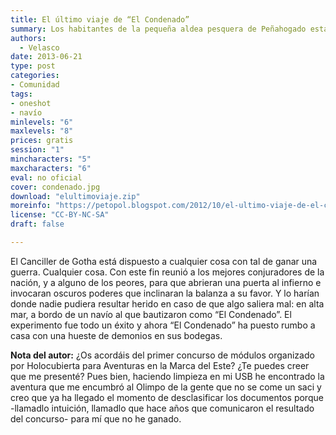 ```yaml
---
title: El último viaje de “El Condenado”
summary: Los habitantes de la pequeña aldea pesquera de Peñahogado están atravesando un mal año. Otra vez.
authors:
  - Velasco
date: 2013-06-21
type: post
categories:
- Comunidad
tags:
- oneshot
- navío
minlevels: "6"
maxlevels: "8"
prices: gratis
session: "1"
mincharacters: "5"
maxcharacters: "6"
eval: no oficial
cover: condenado.jpg
download: "elultimoviaje.zip"
moreinfo: "https://petopol.blogspot.com/2012/10/el-ultimo-viaje-de-el-condenado.html"
license: "CC-BY-NC-SA"
draft: false

---
```


El Canciller de Gotha está dispuesto a cualquier cosa con tal de ganar una guerra. Cualquier cosa. Con este fin reunió a los mejores conjuradores de la nación, y a alguno de los peores, para que abrieran una puerta al infierno e invocaran oscuros poderes que inclinaran la balanza a su favor. Y lo harían donde nadie pudiera resultar herido en caso de que algo saliera mal: en alta mar, a bordo de un navío al que bautizaron como “El Condenado”. El experimento fue todo un éxito y ahora “El Condenado” ha puesto rumbo a casa con una hueste de demonios en sus bodegas.

**Nota del autor:**
¿Os acordáis del primer concurso de módulos organizado por Holocubierta para Aventuras en la Marca del Este? ¿Te puedes creer que me presenté? Pues bien, haciendo limpieza en mi USB he encontrado la aventura que me encumbró al Olimpo de la gente que no se come un saci y creo que ya ha llegado el momento de desclasificar los documentos porque -llamadlo intuición, llamadlo que hace años que comunicaron el resultado del concurso- para mí que no he ganado.
